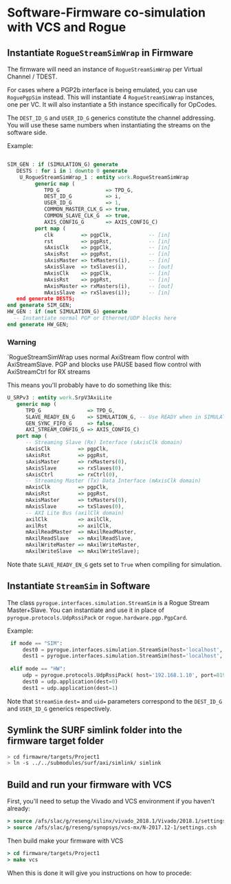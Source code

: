 # Software-Firmware co-simulation with VCS and Rogue

## Instantiate `RogueStreamSimWrap` in Firmware

The firmware will need an instance of `RogueStreamSimWrap` per Virtual Channel / TDEST.

For cases where a PGP2b interface is being emulated, you can use `RoguePgpSim` instead.
This will instantiate 4 `RogueStreamSimWrap` instances, one per VC. It will also
instantiate a 5th instance specifically for OpCodes.

The `DEST_ID_G` and `USER_ID_G` generics constitute the channel addressing.
You will use these same numbers when instantiating the streams on the software side.

Example:

``` VHDL

SIM_GEN : if (SIMULATION_G) generate
   DESTS : for i in 1 downto 0 generate
    U_RogueStreamSimWrap_1 : entity work.RogueStreamSimWrap
         generic map (
            TPD_G               => TPD_G,
            DEST_ID_G           => i,
            USER_ID_G           => 1,
            COMMON_MASTER_CLK_G => true,
            COMMON_SLAVE_CLK_G  => true,
            AXIS_CONFIG_G       => AXIS_CONFIG_C)
         port map (
            clk         => pgpClk,            -- [in]
            rst         => pgpRst,            -- [in]
            sAxisClk    => pgpClk,            -- [in]
            sAxisRst    => pgpRst,            -- [in]
            sAxisMaster => txMasters(i),      -- [in]
            sAxisSlave  => txSlaves(i),       -- [out]
            mAxisClk    => pgpClk,            -- [in]
            mAxisRst    => pgpRst,            -- [in]
            mAxisMaster => rxMasters(i),      -- [out]
            mAxisSlave  => rxSlaves(i));      -- [in]
   end generate DESTS;
end generate SIM_GEN;
HW_GEN : if (not SIMULATION_G) generate
  -- Instantiate normal PGP or Ethernet/UDP blocks here
end generate HW_GEN;
```

### Warning

`RogueStreamSimWrap uses normal AxiStream flow control with AxiStreamSlave.
PGP and blocks use PAUSE based flow control with AxiStreamCtrl for RX streams

This means you'll probably have to do something like this:

``` VHDL
U_SRPv3 : entity work.SrpV3AxiLite
   generic map (
      TPD_G               => TPD_G,
      SLAVE_READY_EN_G    => SIMULATION_G, -- Use READY when in SIMULATION mode
      GEN_SYNC_FIFO_G     => false,
      AXI_STREAM_CONFIG_G => AXIS_CONFIG_C)
   port map (
      -- Streaming Slave (Rx) Interface (sAxisClk domain) 
      sAxisClk         => pgpClk,
      sAxisRst         => pgpRst,
      sAxisMaster      => rxMasters(0),
      sAxisSlave       => rxSlaves(0),
      sAxisCtrl        => rxCtrl(0),
      -- Streaming Master (Tx) Data Interface (mAxisClk domain)
      mAxisClk         => pgpClk,
      mAxisRst         => pgpRst,
      mAxisMaster      => txMasters(0),
      mAxisSlave       => txSlaves(0),
      -- AXI Lite Bus (axilClk domain)
      axilClk          => axilClk,
      axilRst          => axilClk,
      mAxilReadMaster  => mAxilReadMaster,
      mAxilReadSlave   => mAxilReadSlave,
      mAxilWriteMaster => mAxilWriteMaster,
      mAxilWriteSlave  => mAxilWriteSlave);
```

Note thate `SLAVE_READY_EN_G` gets set to `True` when compiling for simulation.

## Instantiate `StreamSim` in Software

The class `pyrogue.interfaces.simulation.StreamSim` is a Rogue Stream Master+Slave.
You can instantiate and use it in place of `pyrogue.protocols.UdpRssiPack` or `rogue.hardware.pgp.PgpCard`.

Example:

```python
 if mode == "SIM":
     dest0 = pyrogue.interfaces.simulation.StreamSim(host='localhost', dest=0, uid=1, ssi=True)
     dest1 = pyrogue.interfaces.simulation.StreamSim(host='localhost', dest=1, uid=1, ssi=True)
 
 elif mode == "HW":
     udp = pyrogue.protocols.UdpRssiPack( host='192.168.1.10', port=8192, packVer=2 )                
     dest0 = udp.application(dest=0)
     dest1 = udp.application(dest=1)
```

Note that `StreamSim` `dest=` and `uid=` parameters correspond to the `DEST_ID_G` and `USER_ID_G` generics respectively.

## Symlink the SURF simlink folder into the firmware target folder

```bash
> cd firmawre/targets/Project1
> ln -s ../../submodules/surf/axi/simlink/ simlink
```

## Build and run your firmware with VCS

First, you'll need to setup the Vivado and VCS environment if you haven't already:

```tcsh
> source /afs/slac/g/reseng/xilinx/vivado_2018.1/Vivado/2018.1/settings64.csh
> source /afs/slac/g/reseng/synopsys/vcs-mx/N-2017.12-1/settings.csh 
```

Then build make your firmware with VCS

```tcsh
> cd firmware/targets/Project1
> make vcs
```

When this is done it will give you instructions on how to procede:






